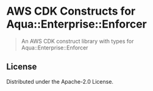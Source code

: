 # AWS CDK Constructs for Aqua::Enterprise::Enforcer

> An AWS CDK construct library with types for Aqua::Enterprise::Enforcer

## License

Distributed under the Apache-2.0 License.

